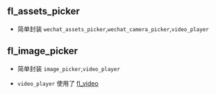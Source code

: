 ## fl_assets_picker

- 简单封装 `wechat_assets_picker`,`wechat_camera_picker`,`video_player`

## fl_image_picker

- 简单封装 `image_picker`,`video_player`

- `video_player` 使用了 [fl_video](https://pub.dev/packages/fl_video)